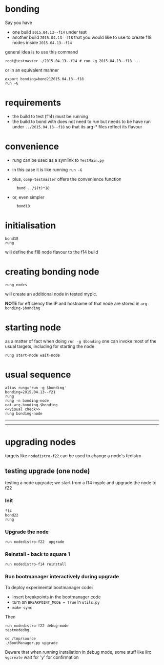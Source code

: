 # bonding

Say you have 

* one build `2015.04.13--f14` under test
* another build `2015.04.13--f18` that you would like to use to create f18 nodes inside 	`2015.04.13--f14`

general idea is to use this command

	root@testmaster ~/2015.04.13--f14 # run -g 2015.04.13--f18 ...
	
or in an equivalent manner

	export bonding=bond212015.04.13--f18
	run -G
	
# requirements

* the build to test (f14) must be running
* the build to bond with does not need to run but needs to be have run under `../2015.04.13--f18` so that its arg-* files reflect its flavour

# convenience

* rung can be used as a symlink to `TestMain.py`
* in this case it is like running `run -G`

* plus, `comp-testmaster` offers the convenience function
		
		bond ../$(t)*18
		
* or, even simpler

		bond18		

# initialisation

	bond18
	rung
    
will define the f18 node flavour to the f14 build
 
# creating bonding node

	rung nodes

will create an additional node in tested myplc. 

**NOTE** for efficiency the IP and hostname of that node are stored in `arg-bonding-$bonding`

# starting node

as a matter of fact when doing `run -g $bonding` one can invoke most of the usual targets, including for starting the node

	rung start-node wait-node
	
# usual sequence

	alias rung='run -g $bonding'
	bonding=2015.04.13--f21
	rung 
	rung -n bonding-node
	cat arg-bonding-$bonding
	<<visual check>>
	rung bonding-node

-------
-------

# upgrading nodes

targets like `nodedistro-f22` can be used to change a node's fcdistro


## testing upgrade (one node)

testing a node upgrade; we start from a f14 myplc and upgrade the node to f22

### Init

    f14
    bond22
    rung

### Upgrade the node
    
    run nodedistro-f22 	upgrade
    
### Reinstall - back to square 1

	run nodedistro-f14 reinstall
    
### Run bootmanager interactively during upgrade
To deploy experimental bootmanager code:

* Insert breakpoints in the bootmanager code
* turn on `BREAKPOINT_MODE = True` in `utils.py`
* `make sync` 

Then 

    run nodedistro-f22 debug-mode
    testnodedbg
    
    cd /tmp/source
    ./BootManager.py upgrade
    
Beware that when running installation in debug mode, some stuff like iirc `vgcreate` wait for 'y' for confirmation
